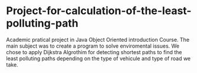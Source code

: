 # Project-for-calculation-of-the-least-polluting-path
Academic pratical project in Java Object Oriented introduction Course. The main subject was to create a program to solve enviromental issues. We chose to apply Dijkstra Algrothim for detecting shortest paths to find the least polluting paths depending on the type of vehicule and type of road we take.
